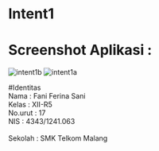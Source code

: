 # Intent1

# Screenshot Aplikasi : <br>
![intent1b](https://cloud.githubusercontent.com/assets/22524223/19875827/b53aa9f4-a002-11e6-9e0b-28f67d127fd2.png)
![intent1a](https://cloud.githubusercontent.com/assets/22524223/19875828/b5d4a40a-a002-11e6-90fc-1fbb6017aaca.png)

#Identitas <br>
Nama : Fani Ferina Sani <br>
Kelas : XII-R5 <br>
No.urut : 17 <br>
NIS : 4343/1241.063<br>  
Sekolah : SMK Telkom Malang<br> 
